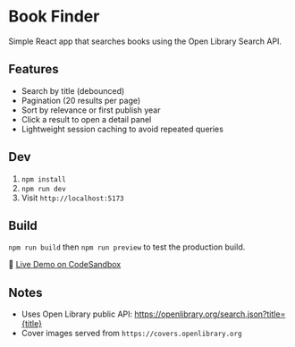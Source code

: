 # Book Finder

Simple React app that searches books using the Open Library Search API.

## Features
- Search by title (debounced)
- Pagination (20 results per page)
- Sort by relevance or first publish year
- Click a result to open a detail panel
- Lightweight session caching to avoid repeated queries

## Dev
1. `npm install`
2. `npm run dev`
3. Visit `http://localhost:5173`

## Build
`npm run build` then `npm run preview` to test the production build.

🔗 [Live Demo on CodeSandbox](https://4qh6gh-5173.csb.app/)  


## Notes
- Uses Open Library public API: https://openlibrary.org/search.json?title={title}
- Cover images served from `https://covers.openlibrary.org`


